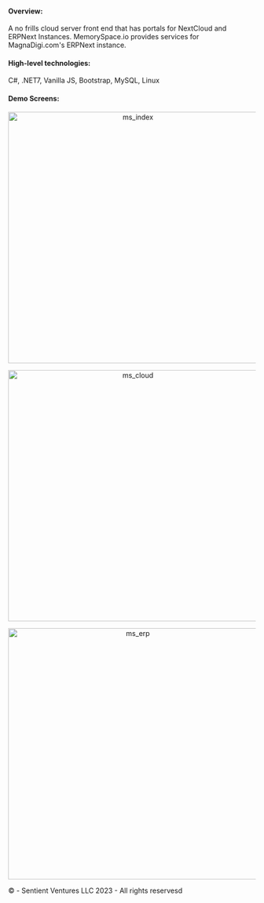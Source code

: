 #### **Overview:**
A no frills cloud server front end that has portals for NextCloud and ERPNext Instances. MemorySpace.io provides services for MagnaDigi.com's ERPNext instance.

#### **High-level technologies:**
C#, .NET7, Vanilla JS, Bootstrap, MySQL, Linux

#### **Demo Screens:**
<p align="center">
<img width="512" alt="ms_index" src="https://github.com/sentient-russ/MemorySpace.io/assets/108576049/48b50da7-7efc-4530-b5e0-ef19e752bd0b">
</p>
<p align="center">
<img width="512" alt="ms_cloud" src="https://github.com/sentient-russ/MemorySpace.io/assets/108576049/b81fe46f-c227-4b00-9796-f5b3bc4ca34f">
</p>
<p align="center">
<img width="512" alt="ms_erp" src="https://github.com/sentient-russ/MemorySpace.io/assets/108576049/7d3a7c98-2953-4b85-b429-dc1441fdb0ea">
</p>

&copy; - Sentient Ventures LLC 2023 - All rights reservesd

